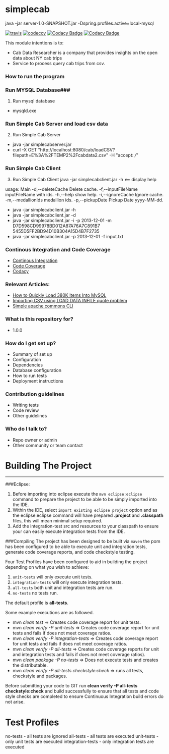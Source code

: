 # simplecab



java -jar server-1.0-SNAPSHOT.jar -Dspring.profiles.active=local-mysql

[![travis](https://travis-ci.org/mxcheung/simplecab.svg?branch=master)](https://travis-ci.org/mxcheung/simplecab?branch=master)
[![codecov](https://codecov.io/gh/mxcheung/microservice/branch/master/graph/badge.svg)](https://codecov.io/gh/mxcheung/microservice)
[![Codacy Badge](https://api.codacy.com/project/badge/Grade/f4d27930885946fd9fbd34ee8e42e449)](https://www.codacy.com/app/mxcheung/microservice?utm_source=github.com&amp;utm_medium=referral&amp;utm_content=mxcheung/microservice&amp;utm_campaign=Badge_Grade)
[![Codacy Badge](https://api.codacy.com/project/badge/Coverage/f4d27930885946fd9fbd34ee8e42e449)](https://www.codacy.com/app/mxcheung/microservice?utm_source=github.com&utm_medium=referral&utm_content=mxcheung/microservice&utm_campaign=Badge_Coverage)

This module intentions is to:  
   - Cab Data Researcher is a company that provides insights on the open data about NY cab trips
   - Service to process query cab trips from csv.

### How to run the program ###

### Run MYSQL Database###
1.  Run mysql database
 * mysqld.exe
		
		
### Run Simple Cab Server and load csv data ###
2.  Run Simple Cab Server
  * java -jar simplecabserver.jar
  * curl -X GET "http://localhost:8080/cab/loadCSV?filepath=E%3A%2FTEMP2%2Fcabdata2.csv" -H "accept: */*"


### Run Simple Cab Client ###
3.  Run Simple Cab Client
        java -jar simplecabclient.jar -h       <== display help
	
usage: Main
 -d,--deleteCache           Delete cache.
 -f,--inputFileName <arg>   inputFileName with ids.
 -h,--help                  show help.
 -i,--ignoreCache           Ignore cache.
 -m,--medallionIds <arg>    medallion ids.
 -p,--pickupDate <arg>      Pickup Date yyyy-MM-dd.
	 
 
* java  -jar simplecabclient.jar -h
* java  -jar simplecabclient.jar -d
* java  -jar simplecabclient.jar -i -p 2013-12-01 -m D7D598CD99978BD012A87A76A7C891B7  5455D5FF2BD94D10B304A15D4B7F2735
* java  -jar simplecabclient.jar -p 2013-12-01 -f input.txt

### Continous Integration and Code Coverage 
- [Continous Integration](https://travis-ci.org/mxcheung/microservice?branch=master)
- [Code Coverage](https://codecov.io/gh/mxcheung/microservice)
- [Codacy](https://www.codacy.com/app/mxcheung/microservice?utm_source=github.com&amp;utm_medium=referral&amp;utm_content=mxcheung/microservice&amp;utm_campaign=Badge_Grade)

### Relevant Articles: 
- [How to Quickly Load 380K Items Into MySQL](https://dzone.com/articles/how-to-quickly-load-380k-items-into-mysql)
- [Importing CSV using LOAD DATA INFILE quote problem](https://stackoverflow.com/questions/7019506/importing-csv-using-load-data-infile-quote-problem?rq=1)
- [Simple apache commons CLI](http://www.thinkplexx.com/blog/simple-apache-commons-cli-example-java-command-line-arguments-parsing)

### What is this repository for? ###
* 1.0.0

### How do I get set up? ###

* Summary of set up
* Configuration
* Dependencies
* Database configuration
* How to run tests
* Deployment instructions

### Contribution guidelines ###

* Writing tests
* Code review
* Other guidelines

### Who do I talk to? ###

* Repo owner or admin
* Other community or team contact


Building The Project
================
---
###Eclipse:
1. Before importing into eclipse execute the `mvn eclipse:eclipse` command to prepare the project to be able to 
be simply imported into the IDE.
2. Within the IDE, select `import existing eclipse project` option and as the eclipse:eclipse command will have
prepared **.project** and **.classpath** files, this will mean minimal setup required.
3. Add the integration-test src and resources to your classpath to ensure your can easily execute integration tests from the IDE.

###Compiling
The project has been designed to be built via `maven` the pom has been configured to be able to execute unit and
integration tests, generate code coverage reports, and code checkstyle testing.

Four Test Profiles have been configured to aid in building the project depending on what you wish to achieve:

1. `unit-tests` will only execute unit tests.
2. `integration-tests` will only execute integration tests.
3. `all-tests` both unit and integration tests are run.
4. `no-tests` no tests run.

The default profile is __all-tests__.

Some example executions are as followed.
* mvn _clean test_ => Creates code coverage report for unit tests.
* mvn _clean verify -P unit-tests_ => Creates code coverage report for unit tests and fails if does not meet coverage ratios.
* mvn _clean verify -P integration-tests_ => Creates code coverage report for unit tests and fails if does not meet coverage ratios. 
* mvn _clean verify -P all-tests_ => Creates code coverage reports for unit and integration tests and fails if does not meet coverage ratios).
* mvn _clean package -P no-tests_ => Does not execute tests and creates the distributable.
* mvn _clean verify -P all-tests checkstyle:check_ => runs all tests, checkstyle and packages.	

Before submitting your code to GIT run __clean verify -P all-tests checkstyle:check__ and build successfully to ensure that all tests and code style checks are completed to ensure Continuous Integration build errors do not arise.

Test Profiles
=============
no-tests - all tests are ignored
all-tests - all tests are executed
unit-tests - only unit tests are executed
integration-tests - only integration tests are executed



